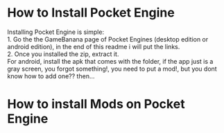 # How to Install Pocket Engine
Installing Pocket Engine is simple:<br>1. Go the the GameBanana page of Pocket Engines (desktop edition or android edition), in the end of this readme i will put the links.<br>2. Once you installed the zip, extract it.<br>For android, install the apk that comes with the folder, if the app just is a gray screen, you forgot something!, you need to put a mod!, but you dont know how to add one?? then...

# How to install Mods on Pocket Engine

